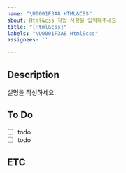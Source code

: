 ```yaml
---
name: "\U0001F3A8 HTML&CSS"
about: Html&css 작업 사항을 입력해주세요.
title: "[Html&css]"
labels: "\U0001F3A8 Html&css"
assignees: ''

---
```


## Description
설명을 작성하세요.

## To Do
- [ ] todo
- [ ] todo

## ETC
